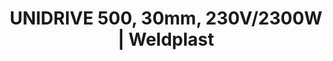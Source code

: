 ---
Filename: "unidrive-500-30mm-230v2300w"
Link: "file:/Users/vinayakpatel/Downloads/www.weldplast.cz/unidrive-500-30mm-230v2300w"
product_name: "UNIDRIVE 500 (30 mm)230 V / 2400 W"
product_id: "Obj. číslo:163.150"
title: "UNIDRIVE 500, 30mm, 230V/2300W | Weldplast"
product_desc: "Kompaktní poloautomat UNIDRIVE 500 zaujme po mnoha stránkách. Díky dvěma ergonomickým držadlům můžete dosáhnout ideálního tlaku pro docílení dokonalých svařovacích výsledků. Pomocí otočné trysky a reverzibilního pohonu snadno změníte směr svařování. UNIDRIVE 500 je ideální pro všechny střešní aplikace, a to i ve stísněných prostorech. Svařuje dvakrát až třikrát rychleji než při ručním svařování.Bezpečný : konstatní parametry a vysoká kvalita svaru i při podpětí. Rychlý : až třikrát rychlejší než ruční svařování. Přizpůsobitelný : reverzibilní pohon umožňuje svařování v obou směrech. Praktický : kompaktní a lehký poloautomatický přístroj: 4.5 kg, výška 30 cm. Úsporný : bezúdržbové, bezuhlíkové motory."
product_specs: "Značka konformity, Třída ochrany I, NapětíV~220 - 240, PříkonW2400, Max. teplota°C100 - 580, Rychlostm/min0,7 - 4,5, Rozsah průtoku vzduchu%45 - 100, Úroveň hlučnosti LpAdB70, Rozměry (D x Š x V)mm297 x 173 x 275, Hmotnostkg4,5"
product_downloads: "UNIDRIVE 500 - produktový list CZ stáhnout , UNIDRIVE 500 - manuál SK stáhnout , UNIDRIVE 500 - manuál CZ stáhnout , KATALOG PLOCHÉ STŘECHY stáhnout"
href: "https://www.weldplast.cz/files/unidrive-500-produktovy-list-cz-web.pdf, https://www.weldplast.cz/files/unidrive-500-produktovy-list-cz-web.pdf, https://www.weldplast.cz/files/unidrive-500-manual-sk.pdf, https://www.weldplast.cz/files/unidrive-500-manual-sk.pdf, https://www.weldplast.cz/files/unidrive-500-manual-cz.pdf, https://www.weldplast.cz/files/unidrive-500-manual-cz.pdf, https://www.weldplast.cz/files/katalog-ploche-strechy-2018-05-el.pdf, https://www.weldplast.cz/files/katalog-ploche-strechy-2018-05-el.pdf"
p_desc_2: "Kompaktní poloautomat UNIDRIVE 500 zaujme po mnoha stránkách. Díky dvěma ergonomickým držadlům můžete dosáhnout ideálního tlaku pro docílení dokonalých svařovacích výsledků. Pomocí otočné trysky a reverzibilního pohonu snadno změníte směr svařování. UNIDRIVE 500 je ideální pro všechny střešní aplikace, a to i ve stísněných prostorech. Svařuje dvakrát až třikrát rychleji než při ručním svařování.Bezpečný : konstatní parametry a vysoká kvalita svaru i při podpětí. Rychlý : až třikrát rychlejší než ruční svařování. Přizpůsobitelný : reverzibilní pohon umožňuje svařování v obou směrech. Praktický : kompaktní a lehký poloautomatický přístroj: 4.5 kg, výška 30 cm. Úsporný : bezúdržbové, bezuhlíkové motory."
accessories: "Tryska přeplátovací 15mm, UNIDRIVETryska přeplátovací 30mm, UNIDRIVETryska přeplátovací 40mm, UNIDRIVEKolo přítlačné, 15 mm, ocel, UNIDRIVEKolo přítlačné 40 mm, ocel, UNIDRIVENáhradní guma silikon 40 mm, UNIDRIVEKolo pro gumu silikon, 40 mm, UNIDRIVEPopruh pro přenosný boxKolo podpěrné, silikon (UNIDRIVE 500), novéUNIDRIVE 500 (40 mm)230 V / 2400 W"
similar_products: "novéUNIDRIVE 500 (40 mm)230 V / 2400 W"
---